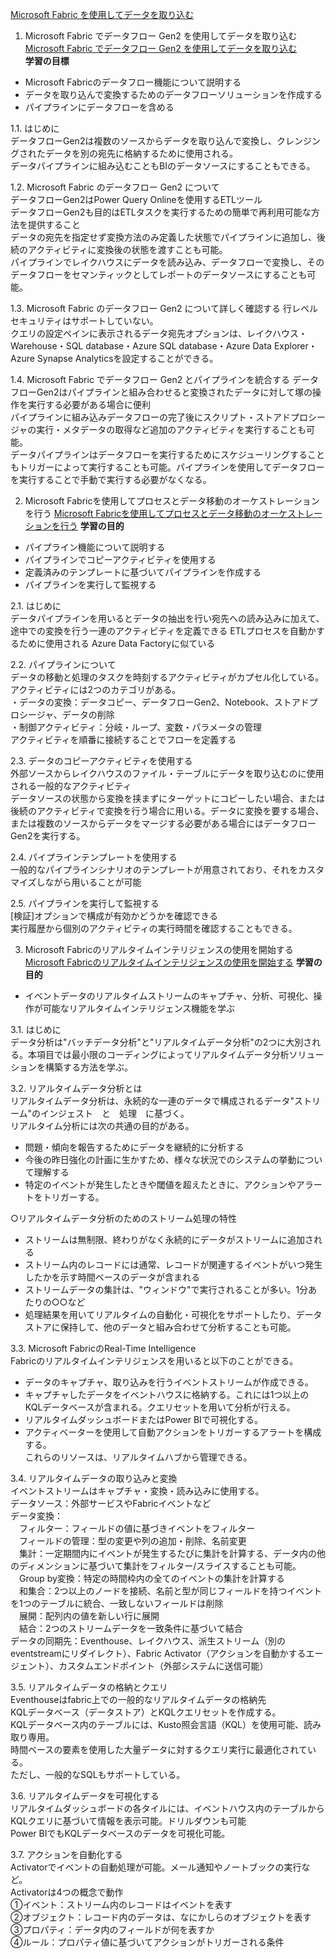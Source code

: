 [Microsoft Fabric を使用してデータを取り込む](https://learn.microsoft.com/ja-jp/training/paths/ingest-data-with-microsoft-fabric/)

1. Microsoft Fabric でデータフロー Gen2 を使用してデータを取り込む  
[Microsoft Fabric でデータフロー Gen2 を使用してデータを取り込む](https://learn.microsoft.com/ja-jp/training/modules/use-dataflow-gen-2-fabric/)  
**学習の目標**
- Microsoft Fabricのデータフロー機能について説明する
- データを取り込んで変換するためのデータフローソリューションを作成する
- パイプラインにデータフローを含める

1.1. はじめに  
データフローGen2は複数のソースからデータを取り込んで変換し、クレンジングされたデータを別の宛先に格納するために使用される。  
データパイプラインに組み込むこともBIのデータソースにすることもできる。  


1.2. Microsoft Fabric のデータフロー Gen2 について  
データフローGen2はPower Query Onlineを使用するETLツール  
データフローGen2も目的はETLタスクを実行するための簡単で再利用可能な方法を提供すること  
データの宛先を指定せず変換方法のみ定義した状態でパイプラインに追加し、後続のアクティビティに変換後の状態を渡すことも可能。  
パイプラインでレイクハウスにデータを読み込み、データフローで変換し、そのデータフローをセマンティックとしてレポートのデータソースにすることも可能。  

1.3. Microsoft Fabric のデータフロー Gen2 について詳しく確認する
行レベルセキュリティはサポートしていない。  
クエリの設定ペインに表示されるデータ宛先オプションは、レイクハウス・Warehouse・SQL database・Azure SQL database・Azure Data Explorer・Azure Synapse Analyticsを設定することができる。

1.4. Microsoft Fabric でデータフロー Gen2 とパイプラインを統合する
データフローGen2はパイプラインと組み合わせると変換されたデータに対して塚の操作を実行する必要がある場合に便利  
パイプラインに組み込みデータフローの完了後にスクリプト・ストアドプロシージャの実行・メタデータの取得など追加のアクティビティを実行することも可能。  
データパイプラインはデータフローを実行するためにスケジューリングすることもトリガーによって実行することも可能。パイプラインを使用してデータフローを実行することで手動で実行する必要がなくなる。

2. Microsoft Fabricを使用してプロセスとデータ移動のオーケストレーションを行う
[Microsoft Fabricを使用してプロセスとデータ移動のオーケストレーションを行う](https://learn.microsoft.com/ja-jp/training/modules/use-data-factory-pipelines-fabric/)
**学習の目的**
- パイプライン機能について説明する
- パイプラインでコピーアクティビティを使用する
- 定義済みのテンプレートに基づいてパイプラインを作成する
- パイプラインを実行して監視する

2.1. はじめに  
データパイプラインを用いるとデータの抽出を行い宛先への読み込みに加えて、途中での変換を行う一連のアクティビティを定義できる  ETLプロセスを自動かするために使用される
Azure Data Factoryに似ている  

2.2. パイプラインについて  
データの移動と処理のタスクを時刻するアクティビティがカプセル化している。  
アクティビティには2つのカテゴリがある。  
・データの変換：データコピー、データフローGen2、Notebook、ストアドプロシージャ、データの削除  
・制御アクティビティ：分岐・ループ、変数・パラメータの管理  
アクティビティを順番に接続することでフローを定義する  
  
2.3. データのコピーアクティビティを使用する  
外部ソースからレイクハウスのファイル・テーブルにデータを取り込むのに使用される一般的なアクティビティ  
データソースの状態から変換を挟まずにターゲットにコピーしたい場合、または後続のアクティビティで変換を行う場合に用いる。データに変換を要する場合、または複数のソースからデータをマージする必要がある場合にはデータフローGen2を実行する。  

2.4. パイプラインテンプレートを使用する  
一般的なパイプラインシナリオのテンプレートが用意されており、それをカスタマイズしながら用いることが可能  

2.5. パイプラインを実行して監視する  
[検証]オプションで構成が有効かどうかを確認できる  
実行履歴から個別のアクティビティの実行時間を確認することもできる。

3. Microsoft Fabricのリアルタイムインテリジェンスの使用を開始する
[Microsoft Fabricのリアルタイムインテリジェンスの使用を開始する](https://learn.microsoft.com/ja-jp/training/modules/get-started-kusto-fabric/)
**学習の目的**
- イベントデータのリアルタイムストリームのキャプチャ、分析、可視化、操作が可能なリアルタイムインテリジェンス機能を学ぶ

3.1. はじめに  
データ分析は"バッチデータ分析"と"リアルタイムデータ分析"の2つに大別される。本項目では最小限のコーディングによってリアルタイムデータ分析ソリューションを構築する方法を学ぶ。  
  
3.2. リアルタイムデータ分析とは  
リアルタイムデータ分析は、永続的な一連のデータで構成されるデータ"ストリーム"のインジェスト　と　処理　に基づく。  
リアルタイム分析には次の共通の目的がある。  
- 問題・傾向を報告するためにデータを継続的に分析する
- 今後の昨日強化の計画に生かすため、様々な状況でのシステムの挙動について理解する
- 特定のイベントが発生したときや閾値を超えたときに、アクションやアラートをトリガーする。

○リアルタイムデータ分析のためのストリーム処理の特性
- ストリームは無制限、終わりがなく永続的にデータがストリームに追加される
- ストリーム内のレコードには通常、レコードが関連するイベントがいつ発生したかを示す時間ベースのデータが含まれる
- ストリームデータの集計は、"ウィンドウ"で実行されることが多い。1分あたりの○○など
- 処理結果を用いてリアルタイムの自動化・可視化をサポートしたり、データストアに保持して、他のデータと組み合わせて分析することも可能。

3.3. Microsoft FabricのReal-Time Intelligence  
Fabricのリアルタイムインテリジェンスを用いると以下のことができる。  
- データのキャプチャ、取り込みを行うイベントストリームが作成できる。  
- キャプチャしたデータをイベントハウスに格納する。これには1つ以上のKQLデータベースが含まれる。クエリセットを用いて分析が行える。  
- リアルタイムダッシュボードまたはPower BIで可視化する。  
- アクティベーターを使用して自動アクションをトリガーするアラートを構成する。  
これらのリソースは、リアルタイムハブから管理できる。  

3.4. リアルタイムデータの取り込みと変換  
イベントストリームはキャプチャ・変換・読み込みに使用する。  
データソース：外部サービスやFabricイベントなど  
データ変換：    
　フィルター：フィールドの値に基づきイベントをフィルター  
　フィールドの管理：型の変更や列の追加・削除、名前変更  
　集計：一定期間内にイベントが発生するたびに集計を計算する、データ内の他のディメンションに基づいて集計をフィルター/スライスすることも可能。  
　Group by変換：特定の時間枠内の全てのイベントの集計を計算する  
　和集合：2つ以上のノードを接続、名前と型が同じフィールドを持つイベントを1つのテーブルに統合、一致しないフィールドは削除  
　展開：配列内の値を新しい行に展開  
　結合：2つのストリームデータを一致条件に基づいて結合  
データの同期先：Eventhouse、レイクハウス、派生ストリーム（別のeventstreamにリダイレクト）、Fabric Activator（アクションを自動かするエージェント）、カスタムエンドポイント（外部システムに送信可能）  

3.5. リアルタイムデータの格納とクエリ  
Eventhouseはfabric上での一般的なリアルタイムデータの格納先  
KQLデータベース（データストア）とKQLクエリセットを作成する。  
KQLデータベース内のテーブルには、Kusto照会言語（KQL）を使用可能、読み取り専用。  
時間ベースの要素を使用した大量データに対するクエリ実行に最適化されている。  
ただし、一般的なSQLもサポートしている。  

3.6. リアルタイムデータを可視化する  
リアルタイムダッシュボードの各タイルには、イベントハウス内のテーブルからKQLクエリに基づいて情報を表示可能。ドリルダウンも可能  
Power BIでもKQLデータベースのデータを可視化可能。  

3.7. アクションを自動化する  
Activatorでイベントの自動処理が可能。メール通知やノートブックの実行など。  
Activatorは4つの概念で動作  
①イベント：ストリーム内のレコードはイベントを表す  
②オブジェクト：レコード内のデータは、なにかしらのオブジェクトを表す  
③プロパティ：データ内のフィールドが何を表すか  
④ルール：プロパティ値に基づいてアクションがトリガーされる条件  
